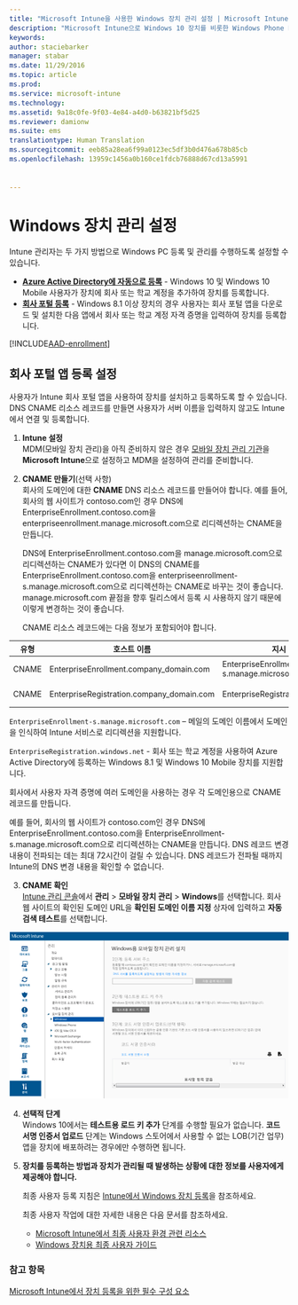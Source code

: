 ```yaml
---
title: "Microsoft Intune을 사용한 Windows 장치 관리 설정 | Microsoft Intune"
description: "Microsoft Intune으로 Windows 10 장치를 비롯한 Windows Phone PC에 대한 MDM(모바일 장치 관리)을 설정합니다."
keywords: 
author: staciebarker
manager: stabar
ms.date: 11/29/2016
ms.topic: article
ms.prod: 
ms.service: microsoft-intune
ms.technology: 
ms.assetid: 9a18c0fe-9f03-4e84-a4d0-b63821bf5d25
ms.reviewer: damionw
ms.suite: ems
translationtype: Human Translation
ms.sourcegitcommit: eeb85a28ea6f99a0123ec5df3b0d476a678b85cb
ms.openlocfilehash: 13959c1456a0b160ce1fdcb76888d67cd13a5991


---
```


# <a name="set-up-windows-device-management"></a>Windows 장치 관리 설정

Intune 관리자는 두 가지 방법으로 Windows PC 등록 및 관리를 수행하도록 설정할 수 있습니다.

- **[Azure Active Directory에 자동으로 등록](#azure-active-directory-enrollment)** - Windows 10 및 Windows 10 Mobile 사용자가 장치에 회사 또는 학교 계정을 추가하여 장치를 등록합니다.
- **[회사 포털 등록](#company-portal-app-enrollment)** - Windows 8.1 이상 장치의 경우 사용자는 회사 포털 앱을 다운로드 및 설치한 다음 앱에서 회사 또는 학교 계정 자격 증명을 입력하여 장치를 등록합니다.

[!INCLUDE[AAD-enrollment](../includes/win10-automatic-enrollment-aad.md)]

## <a name="set-up-company-portal-app-enrollment"></a>회사 포털 앱 등록 설정
사용자가 Intune 회사 포털 앱을 사용하여 장치를 설치하고 등록하도록 할 수 있습니다. DNS CNAME 리소스 레코드를 만들면 사용자가 서버 이름을 입력하지 않고도 Intune에서 연결 및 등록합니다.

1. **Intune 설정**<br>
MDM(모바일 장치 관리)을 아직 준비하지 않은 경우 [모바일 장치 관리 기관](prerequisites-for-enrollment.md#set-mobile-device-management-authority)을 **Microsoft Intune**으로 설정하고 MDM을 설정하여 관리를 준비합니다.

2. **CNAME 만들기**(선택 사항)<br>회사의 도메인에 대한 **CNAME** DNS 리소스 레코드를 만들어야 합니다. 예를 들어, 회사의 웹 사이트가 contoso.com인 경우 DNS에 EnterpriseEnrollment.contoso.com을 enterpriseenrollment.manage.microsoft.com으로 리디렉션하는 CNAME을 만듭니다.

    DNS에 EnterpriseEnrollment.contoso.com을 manage.microsoft.com으로 리디렉션하는 CNAME가 있다면 이 DNS의 CNAME를 EnterpriseEnrollment.contoso.com을 enterpriseenrollment-s.manage.microsoft.com으로 리디렉션하는 CNAME로 바꾸는 것이 좋습니다. manage.microsoft.com 끝점을 향후 릴리스에서 등록 시 사용하지 않기 때문에 이렇게 변경하는 것이 좋습니다.

    CNAME 리소스 레코드에는 다음 정보가 포함되어야 합니다.

  |유형|호스트 이름|지시 대상|TTL|
  |--------|-------------|-------------|-------|
  |CNAME|EnterpriseEnrollment.company_domain.com|EnterpriseEnrollment-s.manage.microsoft.com |1시간|
  |CNAME|EnterpriseRegistration.company_domain.com|EnterpriseRegistration.windows.net|1시간|

  `EnterpriseEnrollment-s.manage.microsoft.com` – 메일의 도메인 이름에서 도메인을 인식하여 Intune 서비스로 리디렉션을 지원합니다.

  `EnterpriseRegistration.windows.net` - 회사 또는 학교 계정을 사용하여 Azure Active Directory에 등록하는 Windows 8.1 및 Windows 10 Mobile 장치를 지원합니다.

  회사에서 사용자 자격 증명에 여러 도메인을 사용하는 경우 각 도메인용으로 CNAME 레코드를 만듭니다.

  예를 들어, 회사의 웹 사이트가 contoso.com인 경우 DNS에 EnterpriseEnrollment.contoso.com을 EnterpriseEnrollment-s.manage.microsoft.com으로 리디렉션하는 CNAME을 만듭니다. DNS 레코드 변경 내용이 전파되는 데는 최대 72시간이 걸릴 수 있습니다. DNS 레코드가 전파될 때까지 Intune의 DNS 변경 내용을 확인할 수 없습니다.

3.  **CNAME 확인**<br>[Intune 관리 콘솔](http://manage.microsoft.com)에서 **관리** &gt; **모바일 장치 관리** &gt; **Windows**를 선택합니다. 회사 웹 사이트의 확인된 도메인 URL을 **확인된 도메인 이름 지정** 상자에 입력하고 **자동 검색 테스트**를 선택합니다.

  ![Windows 장치 관리 대화 상자](../media/enroll-intune-winenr.png)

4.  **선택적 단계**<br>Windows 10에서는 **테스트용 로드 키 추가** 단계를 수행할 필요가 없습니다. **코드 서명 인증서 업로드** 단계는 Windows 스토어에서 사용할 수 없는 LOB(기간 업무) 앱을 장치에 배포하려는 경우에만 수행하면 됩니다.

6.  **장치를 등록하는 방법과 장치가 관리될 때 발생하는 상황에 대한 정보를 사용자에게 제공해야 합니다.**

    최종 사용자 등록 지침은 [Intune에서 Windows 장치 등록](../enduser/enroll-your-device-in-intune-windows.md)을 참조하세요.

    최종 사용자 작업에 대한 자세한 내용은 다음 문서를 참조하세요.
      - [Microsoft Intune에서 최종 사용자 환경 관련 리소스](what-to-tell-your-end-users-about-using-microsoft-intune.md)
      - [Windows 장치용 최종 사용자 가이드](../enduser/using-your-windows-device-with-intune.md)

### <a name="see-also"></a>참고 항목
[Microsoft Intune에서 장치 등록을 위한 필수 구성 요소](prerequisites-for-enrollment.md)



<!--HONumber=Nov16_HO5-->


